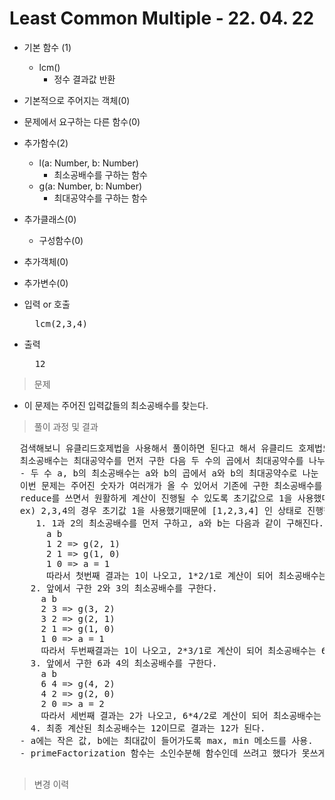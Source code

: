 # Least Common Multiple - 22. 04. 22

- 기본 함수 (1)
  - lcm()
    - 정수 결과값 반환
- 기본적으로 주어지는 객체(0)
- 문제에서 요구하는 다른 함수(0)
- 추가함수(2)
  - l(a: Number, b: Number)
    - 최소공배수를 구하는 함수
  - g(a: Number, b: Number)
    - 최대공약수를 구하는 함수
- 추가클래스(0)
  - 구성함수(0)
- 추가객체(0)
- 추가변수(0)

- 입력 or 호출
  <pre>
    lcm(2,3,4)
  </pre>
 
- 출력
  <pre>
    12
  </pre>

> 문제
  - 이 문제는 주어진 입력값들의 최소공배수를 찾는다.

> 풀이 과정 및 결과
<pre>
  검색해보니 유클리드호제법을 사용해서 풀이하면 된다고 해서 유클리드 호제법으로 풀이함.
  최소공배수는 최대공약수를 먼저 구한 다음 두 수의 곱에서 최대공약수를 나누면 구할 수 있다.
  - 두 수 a, b의 최소공배수는 a와 b의 곱에서 a와 b의 최대공약수로 나눈 것과 같다는 성질이 있다고 함.
  이번 문제는 주어진 숫자가 여러개가 올 수 있어서 기존에 구한 최소공배수를 계속 사용했다.
  reduce를 쓰면서 원활하게 계산이 진행될 수 있도록 초기값으로 1을 사용했다.
  ex) 2,3,4의 경우 초기값 1을 사용했기때문에 [1,2,3,4] 인 상태로 진행한다.
     1. 1과 2의 최소공배수를 먼저 구하고, a와 b는 다음과 같이 구해진다.
       a b
       1 2 => g(2, 1)
       2 1 => g(1, 0)
       1 0 => a = 1
       따라서 첫번째 결과는 1이 나오고, 1*2/1로 계산이 되어 최소공배수는 2가 나온다.
    2. 앞에서 구한 2와 3의 최소공배수를 구한다.
      a b
      2 3 => g(3, 2)
      3 2 => g(2, 1)
      2 1 => g(1, 0)
      1 0 => a = 1
      따라서 두번째결과는 1이 나오고, 2*3/1로 계산이 되어 최소공배수는 6이 나온다.
    3. 앞에서 구한 6과 4의 최소공배수를 구한다.
      a b
      6 4 => g(4, 2)
      4 2 => g(2, 0)
      2 0 => a = 2
      따라서 세번째 결과는 2가 나오고, 6*4/2로 계산이 되어 최소공배수는 12가 나온다.
    4. 최종 계산된 최소공배수는 12이므로 결과는 12가 된다.
  - a에는 작은 값, b에는 최대값이 들어가도록 max, min 메소드를 사용.
  - primeFactorization 함수는 소인수분해 함수인데 쓰려고 했다가 못쓰게되었지만 그냥 추가함.

</pre>

>변경 이력
<pre>
</pre>